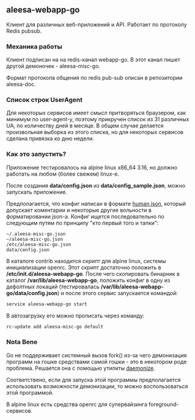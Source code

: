 ## aleesa-webapp-go

Клиент для различных веб-приложений и API. Работает по протоколу Redis pubsub.

###  Механика работы

Клиент подписан на на redis-канал webapp-go. В этот канал пишет другой демоночек - aleesa-misc-go.

Формат протокола общения по redis pub-sub описан в репозитории aleesa-doc.

### Список строк UserAgent

Для некоторых сервисов имеет смысл притворяться браузером, как минимум по user-agent-у, поэтому прикручен список из 31
различных UA, по количеству дней в месяце. В общем случае делается произвольная выборка из этого списка, но для
некоторых сервисов сделана привязка ко дню недели.

### Как это запустить?

Приложение тестировалось на alpine linux x86_64 3.16, но должно работать на любом (более свежем) linux-е.

После создания **data/config.json** из **data/config_sample.json**, можно запускать приложение.

Предполагается, что конфиг написан в формате [human json](https://hjson.github.io), который допускает коментарии и
некоторые другие вольности в форматировании json-а. Конфиг ищется последовательно по следующим путям по принципу "кто
первый того и тапки":

```
~/.aleesa-misc-go.json
~/aleesa-misc-go.json
/etc/aleesa-misc-go.json
data/config.json
```

В каталоге contrib находится скрипт для alpine linux, системы инициализации openrc. Этот скрипт достаточно положить в
**/etc/init.d/aleesa-webapp-go**. После чего скопировать бинарник в каталог **/var/lib/aleesa-webapp-go**, положить
конфиг в одну из дефолтных локаций (тестировалась **/var/lib/aleesa-webapp-go/data/config.json**) и после этого сервис
запускается командой:

```bash
service aleesa-webapp-go start
```

В автозагрузку его можно прописать через команду:

```bash
rc-update add aleesa-misc-go default
```

### Nota Bene

Go не поддерживает системный вызов fork() из-за чего демонизация программ на гошке средствами самой гошки - это в
некотором роде проблема. Решается она с помощью утилиты [daemonize](https://github.com/bmc/daemonize).

Соответствено, если для запуска этой программы предполагается использовать возможности демонизации, то можно
воспользоваться этой программой.

В alpine linux есть средства openrc для супервайзинга foreground-сервисов.
